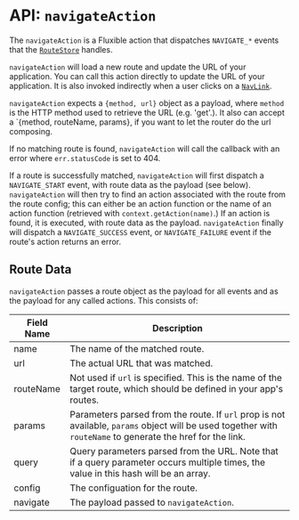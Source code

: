 # API: `navigateAction`

The `navigateAction` is a Fluxible action that dispatches `NAVIGATE_*` events that the [`RouteStore`](RouteStore.md) handles.

`navigateAction` will load a new route and update the URL of your application. You can call this action directly to update the URL of your application. It is also invoked indirectly when a user clicks on a [`NavLink`](NavLink.md).

`navigateAction` expects a `{method, url}` object as a payload, where `method` is the HTTP method used to retrieve the URL (e.g. 'get'.). It also can accept a `{method, routeName, params}, if you want to let the router do the url composing.

If no matching route is found, `navigateAction` will call the callback with an error where `err.statusCode` is set to 404.

If a route is successfully matched, `navigateAction` will first dispatch a `NAVIGATE_START` event, with route data as the payload (see below). `navigateAction` will then try to find an action associated with the route from the route config; this can either be an action function or the name of an action function (retrieved with `context.getAction(name)`.) If an action is found, it is executed, with route data as the payload. `navigateAction` finally will dispatch a `NAVIGATE_SUCCESS` event, or `NAVIGATE_FAILURE` event if the route's action returns an error.

## Route Data

`navigateAction` passes a route object as the payload for all events and as the payload for any called actions. This consists of:

| Field Name | Description                             |
|------------|-----------------------------------------|
| name       | The name of the matched route.          |
| url        | The actual URL that was matched.        |
| routeName  | Not used if `url` is specified. This is the name of the target route, which should be defined in your app's routes. |
| params     | Parameters parsed from the route. If `url` prop is not available, `params` object will be used together with `routeName` to generate the href for the link. |
| query      | Query parameters parsed from the URL. Note that if a query parameter occurs multiple times, the value in this hash will be an array. |
| config     | The configuation for the route.         |
| navigate   | The payload passed to `navigateAction`. |
